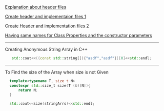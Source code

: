 [Explanation about header files](https://docs.microsoft.com/en-us/cpp/cpp/header-files-cpp?view=msvc-170)

[Create header and implementaion files 1](http://www.math.uaa.alaska.edu/~afkjm/csce211/handouts/SeparateCompilation.pdf)

[Create Header and implementation files 2](https://cookierobotics.com/040/)

[Having same names for Class Properties and the constructor parameters](https://stackoverflow.com/questions/268587/can-i-use-identical-names-for-fields-and-constructor-parameters)

---

Creating Anonymous String Array in C++
```c++
   std::cout<<((const std::string[]){"asdf","asdf"})[0]<<std::endl;
```
---

To Find the size of the Array when size is not Given
```c++
  template<typename T, size_t N>
  constexpr std::size_t size(T (&)[N]){
      return N;
  }
  
  std::cout<<size(stringArrs)<<std::endl;
```
